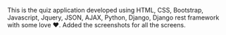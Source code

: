This is the quiz application developed using HTML, CSS, Bootstrap, Javascript, Jquery, JSON, AJAX, Python, Django, Django rest framework with some love ❤.
Added the screenshots for all the screens.
